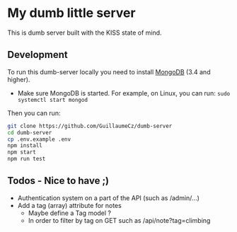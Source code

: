 # My dumb little server

This is dumb server built with the KISS state of mind.

## Development

To run this dumb-server locally you need to install [MongoDB](https://www.mongodb.com/) (3.4 and higher).
* Make sure MongoDB is started. For example, on Linux, you can run: ```sudo systemctl start mongod```

Then you can run:

```bash
git clone https://github.com/GuillaumeCz/dumb-server
cd dumb-server 
cp .env.example .env
npm install
npm start
npm run test
```

## Todos - Nice to have ;)
- Authentication system on a part of the API (such as /admin/...)
- Add a tag (array) attribute for notes
  - Maybe define a Tag model ? 
  - In order to filter by tag on GET such as /api/note?tag=climbing

